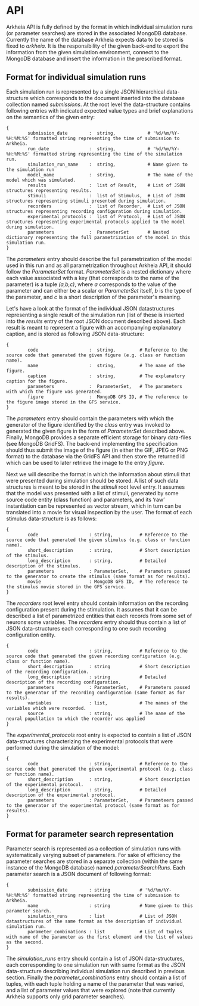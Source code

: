 # API


Arkheia API is fully defined by the format in which individual simulation runs (or parameter searches) are stored in the associated MongoDB database. Currently the name of the database Arkheia expects data to be stored is fixed to *arkheia*. It is the responsibility of the given back-end to export the information from the given simulation environment, connect to the MongoDB database and insert the information in the prescribed format.

## Format for individual simulation runs


Each simulation run is represented by a single JSON hierarchical data-structure which corresponds to the document inserted into the database collection named *submissions*. At the root level the data-structure contains following entries with indicated expected value types and brief explanations on the semantics of the given entry:

	{
	        submission_date        :  string,            # '%d/%m/%Y-%H:%M:%S' formatted string representing the time of submission to Arkheia.
	        run_date               :  string,            # '%d/%m/%Y-%H:%M:%S' formatted string representing the time of the simulation run.
	        simulation_run_name    :  string,            # Name given to the simulation run
	        model_name             :  string,            # The name of the model which was simulated.
	        results                :  list of Result,    # List of JSON structures representing results.
	        stimuli                :  list of Stimulus,  # List of JSON structures representing stimuli presented during simulation.
	        recorders              :  list of Recorder,  # List of JSON structures representing recording configuration during simulation.
	        experimental_protocols :  list of Protocol,  # List of JSON structures representing experimental protocols applied to the model during simulation.
	        parameters             :  ParameterSet		 # Nested dictionary representing the full parametrization of the model in this simulation run.
	}


The *parameters* entry should describe the full parametrization of the model used in this run and as all parametrization throughout Arkheia API, it should follow the *ParameterSet* format. *ParameterSet* is a nested dictionary where each value associated with a key (that corresponds to the name of the parameter) is a tuple *(a,b,c)*, where *a* corresponds to the value of the parameter and can either be a scalar or *ParameterSet* itself, *b* is the type of the parameter, and *c* is a short description of the parameter's meaning.

Let's have a look at the format of the individual JSON datastructures representing  a single result of the simulation run (list of these is inserted into the *results* entry of the root JSON document described above). Each result is meant to represent a figure with an accompanying explanatory caption, and is stored as following JSON data-structure:

	{
	        code                   :  string,         # Reference to the source code that generated the given figure (e.g. class or function name).
	        name                   :  string,         # The name of the figure.   
	        caption                :  string,         # The explanatory caption for the figure.
	        parameters             :  ParameterSet,   # The parameters with which the figure was generated.
	        figure                 :  MongoDB GFS ID, # The reference to the figure image stored in the GFS service.
	}

 The *parameters* entry should contain the parameters with which the generator of the figure identified by the *class* entry was invoked to generated the given figure in the form of *ParameterSet* described above. Finally, MongoDB provides a separate efficient storage for binary data-files (see MongoDB GridFS). The back-end implementing the specification should thus submit the image of the figure (in either the GIF, JPEG or PNG format) to the database via the GridFS API and then store the returned id which can be used to later retrieve the image to the entry *figure*.

 Next we will describe the format in which the  information about stimuli that were presented during simulation should be stored. A list of such data structures is meant to be stored in the *stimuli* root level entry. It assumes that the model was presented with a list of stimuli, generated by some source code entity (class function) and parameters, and its ‘raw’ instantiation can be represented as vector stream, which in turn can be translated into a movie for visual inspection by the user. The format of each stimulus data-structure is as follows:

	{ 		
	        code                   : string,          # Reference to the source code that generated the given stimulus (e.g. class or function name).
	        short_description      : string,          # Short description of the stimulus.
	        long_description       : string,          # Detailed description of the stimulus.
	        parameters             : ParameterSet,    # Parameters passed to the generator to create the stimulus (same format as for results). 
	        movie                  : MongoDB GFS ID,  # The reference to the stimulus movie stored in the GFS service. 
	}

The *recorders* root level entry should contain information on the recording configuration present during the stimulation. It assumes that it can be described a list of parametrized entities that each records from some set of neurons some variables. The *recorders* entry should thus contain a list of JSON data-structures each corresponding to one such recording configuration entity. 

	{
			code                   : string,          # Reference to the source code that generated the given recording configuration (e.g. class or function name). 
	        short_description      : string           # Short description of the recording configuration.
	        long_description       : string           # Detailed description of the recording configuration.
	        parameters             : ParameterSet,    # Parameters passed to the generator of the recording configuration (same format as for results). 
	        variables              : list,            # The names of the variables which were recorded.
			source                 : string,          # The name of the neural popullation to which the recorder was applied
	}

The *experimental_protocols* root entry is expected to contain a list of JSON data-structures characterizing the experimental protocols that were performed during the simulation of the model: 

	{
			code                   : string,          # Reference to the source code that generated the given experimental protocol (e.g. class or function name). 
            short_description      : string,          # Short description of the experimental protocol.
            long_description       : string,          # Detailed description of the experimental protocol.
            parameters             : ParameterSet,    # Parameteers passed to the generator of the experimental protocol (same format as for results).
	}

## Format for parameter search representation

Parameter search is represented as a collection of simulation runs with systematically varying subset of parameters. For sake of efficiency the parameter searches are stored in a separate collection (within the same instance of the MongoDB database) named *parameterSearchRuns*. Each parameter search is a JSON document of following format:

	{
			submission_date        : string           # '%d/%m/%Y-%H:%M:%S' formatted string representing the time of submission to Arkheia.
            name                   : string           # Name given to this parameter search.
            simulation_runs        : list             # List of JSON datastructures of the same format as the description of individual simulation run.
            parameter_combinations : list             # List of tuples with name of the parameter as the first element and the list of values as the second.
	}

 The *simulation_runs* entry should contain a list of JSON data-structures, each corresponding to one simulation run with same format as the JSON data-structure describing individual simulation run described in previous section. Finally the *parameter_combinations* entry should contain a list of tuples, with each tuple holding a name of the parameter that was varied, and a list of parameter values that were explored (note that currently Arkheia supports only grid parameter searches).

